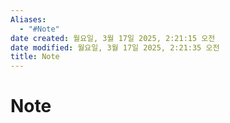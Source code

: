 ```yaml
---
Aliases:
  - "#Note"
date created: 월요일, 3월 17일 2025, 2:21:15 오전
date modified: 월요일, 3월 17일 2025, 2:21:35 오전
title: Note
---
```


# Note

